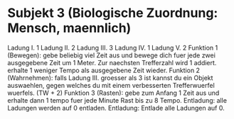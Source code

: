 # Subjekt 3 (Biologische Zuordnung: Mensch, maennlich)
Ladung I. 1
Ladung II. 2
Ladung III. 3
Ladung IV. 1
Ladung V. 2
Funktion 1 (Bewegen): gebe beliebig viel Zeit aus und bewege dich fuer jede zwei ausgegebene Zeit um 1 Meter. Zur naechsten Trefferzahl wird 1 addiert. erhalte 1 weniger Tempo als ausgegebene Zeit wieder.
Funktion 2 (Wahrnehmen): falls Ladung III. groesser als 3 ist kannst du ein Objekt auswaehlen, gegen welches du mit einem verbesserten Trefferwuerfel wuerfels. (TW + 2)
Funktion 3 (Rasten): gebe zum Anfang 1 Zeit aus und erhalte dann 1 tempo fuer jede Minute Rast bis zu 8 Tempo.
Entladung: alle Ladungen werden auf 0 entladen.
Entladung: Entlade alle Ladungen auf 0.